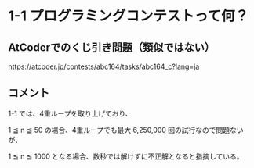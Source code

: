 # 1-1 プログラミングコンテストって何？

## AtCoderでのくじ引き問題（類似ではない）
https://atcoder.jp/contests/abc164/tasks/abc164_c?lang=ja

## コメント
1-1 では、4重ループを取り上げており、

1 ≦ n ≦ 50 の場合、4重ループでも最大 6,250,000 回の試行なので問題ないが、

1 ≦ n ≦ 1000 となる場合、数秒では解けずに不正解となると指摘している。
